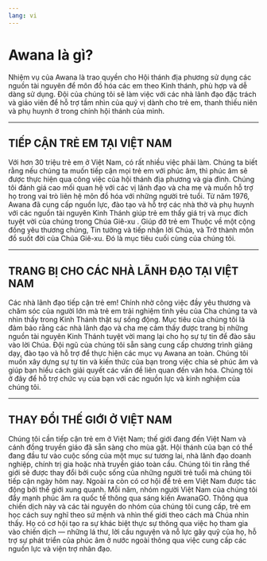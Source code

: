 ```yaml
---
lang: vi
---
```


# Awana là gì?

Nhiệm vụ của Awana là trao quyền cho Hội thánh địa phương sử dụng các nguồn tài nguyên để môn đồ hóa các em theo Kinh thánh, phù hợp và dễ dàng sử dụng. Đội của chúng tôi sẽ làm việc với các nhà lãnh đạo đặc trách và giáo viên để hỗ trợ tầm nhìn của quý vị dành cho trẻ em, thanh thiếu niên và phụ huynh ở trong chính hội thánh của mình.

----

## TIẾP CẬN TRẺ EM TẠI VIỆT NAM

Với hơn 30 triệu trẻ em ở Việt Nam, có rất nhiều việc phải làm. Chúng ta biết rằng nếu chúng ta muốn tiếp cận mọi trẻ em với phúc âm, thì phúc âm sẽ được thực hiện qua công việc của hội thánh địa phương và gia đình. Chúng tôi đánh giá cao mối quan hệ với các vị lãnh đạo và cha mẹ và muốn hỗ trợ họ trong vai trò liên hệ môn đồ hóa với những người trẻ tuổi. Từ năm 1976, Awana đã cung cấp nguồn lực, đào tạo và hỗ trợ các nhà thờ và phụ huynh với các nguồn tài nguyên Kinh Thánh giúp trẻ em thấy giá trị và mục đích tuyệt vời của chúng trong Chúa Giê-xu . Giúp đỡ trẻ em Thuộc về một cộng đồng yêu thương chúng, Tin tưởng và tiếp nhận lời Chúa, và Trở thành môn đồ suốt đời của Chúa Giê-xu. Đó là mục tiêu cuối cùng của chúng tôi.

----

## TRANG BỊ CHO CÁC NHÀ LÃNH ĐẠO TẠI VIỆT NAM

Các nhà lãnh đạo tiếp cận trẻ em! Chính nhờ công việc đầy yêu thương và chăm sóc của người lớn mà trẻ em trải nghiệm tình yêu của Cha chúng ta và nhìn thấy trong Kinh Thánh thật sự sống động. Mục tiêu của chúng tôi là đảm bảo rằng các nhà lãnh đạo và cha mẹ cảm thấy được trang bị những nguồn tài nguyên Kinh Thánh tuyệt vời mang lại cho họ sự tự tin để đào sâu vào lời Chúa. Đội ngũ của chúng tôi sẵn sàng cung cấp chương trình giảng dạy, đào tạo và hỗ trợ để thực hiện các mục vụ Awana an toàn. Chúng tôi muốn xây dựng sự tự tin và kiến thức của bạn trong việc chia sẻ phúc âm và giúp bạn hiểu cách giải quyết các vấn đề liên quan đến văn hóa. Chúng tôi ở đây để hỗ trợ chức vụ của bạn với các nguồn lực và kinh nghiệm của chúng tôi.

----

## THAY ĐỔI THẾ GIỚI Ở VIỆT NAM

Chúng tôi cần tiếp cận trẻ em ở Việt Nam; thế giới đang đến Việt Nam và cánh đồng truyền giáo đã sẵn sàng cho mùa gặt. Hội thánh của bạn có thể đang đầu tư vào cuộc sống của một mục sư tương lai, nhà lãnh đạo doanh nghiệp, chính trị gia hoặc nhà truyền giáo toàn cầu. Chúng tôi tin rằng thế giới sẽ được thay đổi bởi cuộc sống của những người trẻ tuổi mà chúng tôi tiếp cận ngày hôm nay. Ngoài ra còn có cơ hội để trẻ em Việt Nam được tác động bởi thế giới xung quanh. Mỗi năm, nhóm người Việt Nam của chúng tôi đẩy mạnh phúc âm ra quốc tế thông qua sáng kiến AwanaGO. Thông qua chiến dịch này và các tài nguyên do nhóm của chúng tôi cung cấp, trẻ em học cách suy nghĩ theo sứ mệnh và nhìn thế giới theo cách mà Chúa nhìn thấy. Họ có cơ hội tạo ra sự khác biệt thực sự thông qua việc họ tham gia vào chiến dịch — những lá thư, lời cầu nguyện và nỗ lực gây quỹ của họ, hỗ trợ sự phát triển của phúc âm ở nước ngoài thông qua việc cung cấp các nguồn lực và viện trợ nhân đạo.

